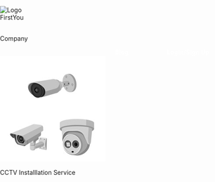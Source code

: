 <!DOCTYPE html>
<html lang="en">
<head>
    <meta charset="UTF-8">
    <meta http-equiv="X-UA-Compatible" content="IE=edge">
    <meta name="viewport" content="width=device-width, initial-scale=1.0">
    <title>FirstYou Service</title>
    <style>
    @import url('https://fonts.googleapis.com/css2?family=Roboto:ital,wght@1,300&display=swap');
body{
    padding: 0;
    margin: 0;
}

/*Navbar*/

.navbar{
    font-family: 'Roboto', sans-serif;
    display: flex;
    flex-direction: row;
    width: 100%;
    position: fixed;
    z-index: 10;
    background-color: black;
}

#bg{
    display: flex;
    align-items: center;
    justify-content: center;
    height: 550px;
    background: url('./img/bg.jpg');
    background-repeat: no-repeat;
    background-size: cover;
    position: relative;
    width: 100%;
}

.Logo{
    width: 40px;
    height: 40px;
    padding: 10px 10px 0 30px;
}

.Logo-content{
    font-weight: bold;
    color: white;
}

.Logo-content p{
    margin-top: 7px;
    position: relative;
    color: white;
}
.navbar-a{
    text-align: center;
    padding-left: 40%;
    align-items: center;
    justify-content: center;
    display: flex;
}
.navbar-a a{
    color: white;
    font-weight: bold;
    text-decoration: none;
    width: 271px;
}

.navbar-a a:nth-child(1){
    width: 125px;
}

.navbar-a a:nth-child(2) {
    text-decoration: underline;
    font-weight: bold;
}

/*Background*/


.bg-content{
    color: white;
    position: relative;
    bottom: 0px;
    font-family: 'Roboto', sans-serif;
}

.bg-content h1{
    color: white;
    font-size: 50px;    
    margin: 0;
    margin-left: 30px;
}

/*Location*/

.location{
    align-items: center;
    justify-content: center;
    text-align: center;
    padding: 12px 0 12px 12px;
    border-radius: 5px;
    display: inline-block;
}

.location select{
    padding: 12px 0 12px 12px;
    border-radius: 5px; 
}

#location-img{
    height: 30px;
    width: 30px;
    z-index: 2;
    align-items: center;
    justify-content: center;
    text-align: center;
    position: relative;
    left: 38px;
    top: 8px;
}

/*Search*/

#search-img{
    height: 30px;
    width: 30px;
    left: 45px;
    top: 9px;
    position: relative;
    z-index: 1;
}

.bg-content #bg-form-one{
    text-align: center;
    display: inline-block;
}

.bg-content #bg-form-one input{
    padding: 12px 0 12px 12px;
    border-radius: 5px;
    width: 400px;
    padding-left: 50px;
}

/*Service Section*/

section #service{
    height: 300px;
}

#service h4{
    text-align: center;
    position: relative;
    font-size: 2.5rem;
}

#service-item{
    display: flex;
    flex-direction: row;
    text-align: center;
    margin-left: 250px;
    position: relative;
}

#service-item img{
    height: 150px;
    width: 150px;
}

.service-item-item{
    padding: 0 50px 0 0;
}

#service-item-2{
    position: relative;
    top: 250px;
    right: 800px;
}

#service-item-3{
    position: relative;
    top: 250px;
    right: 800px;
}

#service-item-4{
    position: relative;
    top: 250px;
    right: 800px;
}

#service-item-5{
    position: relative;
    top: 250px;
    right: 800px;
}

#service-item-6{
    position: relative;
    top: 450px;
    right: 1600px;
}

.service-a a{
    color: black;
    text-decoration: none;
    margin-left: 1050px;
    position: relative;
    bottom: 755px;
}

#service p{
    font-size: 20px;
    animation: service-p 3s 3s infinite backwards;
    cursor: pointer;
}

#service p:hover{
    color: red;
}

@keyframes service-p{
    1%{
        color: black;
    }

    25%{
        color: grey;
    }

    50%{
        color: green;
    }

    75%{
        color: pink;
    }

    100%{
        color: yellow;
    }
}</style>
</head>
<body>
    <nav class="navbar">
        <img src="./Style/img/favicon.ico" alt="Logo" class="Logo">
        <div class="Logo-content"><div>FirstYou</div> <br><p>Company</p></div>
        <div class="navbar-a">
        <a href="#">Blog</a>
        <a href="#">Login/Sign Up</a>
        </div>
    </nav>
    <div id="service">
        <div class="service-item-one">
            <img src="./Style/img/service-img/cctv.jpg" alt="Camera img">
            <p>CCTV Installlation Service</p>
        </div>
    </div>
</body>
</html>
